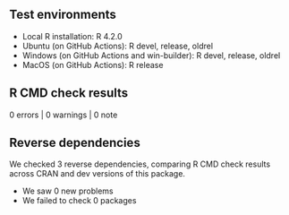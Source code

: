 ## Test environments
* Local R installation: R 4.2.0
* Ubuntu (on GitHub Actions): R devel, release, oldrel
* Windows (on GitHub Actions and win-builder): R devel, release, oldrel
* MacOS (on GitHub Actions): R release

## R CMD check results

0 errors | 0 warnings | 0 note

## Reverse dependencies

We checked 3 reverse dependencies, comparing R CMD check results across CRAN and dev versions of this package.

* We saw 0 new problems
* We failed to check 0 packages

